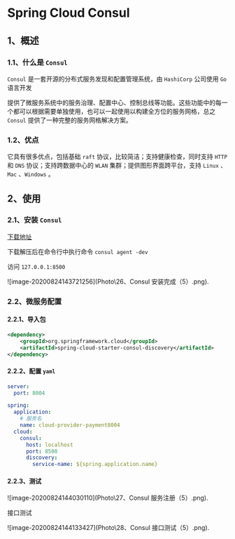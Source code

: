 # Spring Cloud Consul

## 1、概述

### 1.1、什么是 `Consul` 

`Consul` 是一套开源的分布式服务发现和配置管理系统，由 `HashiCorp` 公司使用 `Go` 语言开发

提供了微服务系统中的服务治理、配置中心、控制总线等功能。这些功能中的每一个都可以根据需要单独使用，也可以一起使用以构建全方位的服务网格，总之 `Consul` 提供了一种完整的服务网格解决方案。

### 1.2、优点

它具有很多优点，包括基础 `raft` 协议，比较简洁；支持健康检查，同时支持 `HTTP` 和 `DNS` 协议；支持跨数据中心的 `WLAN` 集群；提供图形界面跨平台，支持 `Linux` 、`Mac` 、`Windows` 。



## 2、使用

### 2.1、安装 `Consul` 

[下载地址](https://www.consul.io/downloads) 

下载解压后在命令行中执行命令 `consul agent -dev` 

访问 `127.0.0.1:8500` 

![image-20200824143721256](Photo\26、Consul 安装完成（5）.png).

### 2.2、微服务配置

#### 2.2.1、导入包

```xml
<dependency>
    <groupId>org.springframework.cloud</groupId>
    <artifactId>spring-cloud-starter-consul-discovery</artifactId>
</dependency>
```

#### 2.2.2、配置 `yaml` 

```yaml
server:
  port: 8004

spring:
  application:
    # 服务名
    name: cloud-provider-payment8004
  cloud:
    consul:
      host: localhost
      port: 8500
      discovery:
        service-name: ${spring.application.name}
```

#### 2.2.3、测试

![image-20200824144030110](Photo\27、Consul 服务注册（5）.png).

接口测试

![image-20200824144133427](Photo\28、Consul 接口测试（5）.png).















